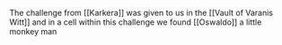 The challenge from [[Karkera]] was given to us in the [[Vault of Varanis Witt]] and in a cell within this challenge we found [[Oswaldo]] a little monkey man
